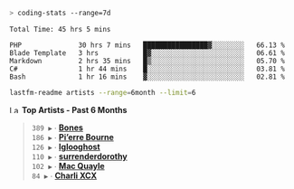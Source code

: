 ```zsh
> coding-stats --range=7d
```

<!--START_SECTION:waka-->

```text
Total Time: 45 hrs 5 mins

PHP              30 hrs 7 mins   ████████████████▓░░░░░░░░   66.13 %
Blade Template   3 hrs           █▓░░░░░░░░░░░░░░░░░░░░░░░   06.61 %
Markdown         2 hrs 35 mins   █▒░░░░░░░░░░░░░░░░░░░░░░░   05.70 %
C#               1 hr 44 mins    █░░░░░░░░░░░░░░░░░░░░░░░░   03.81 %
Bash             1 hr 16 mins    ▓░░░░░░░░░░░░░░░░░░░░░░░░   02.81 %
```

<!--END_SECTION:waka-->

```zsh
lastfm-readme artists --range=6month --limit=6
```

<!--START_LASTFM_ARTISTS:{"period": "6month", "rows": 6}-->
<a href="https://last.fm" target="_blank"><img src="https://user-images.githubusercontent.com/17434202/215290617-e793598d-d7c9-428f-9975-156db1ba89cc.svg" alt="Last.fm Logo" width="18" height="13"/></a> **Top Artists - Past 6 Months**

> `389 ▶️` ∙ **[Bones](https://www.last.fm/music/Bones)**<br/>
> `186 ▶️` ∙ **[Pi’erre Bourne](https://www.last.fm/music/Pi%E2%80%99erre+Bourne)**<br/>
> `126 ▶️` ∙ **[Iglooghost](https://www.last.fm/music/Iglooghost)**<br/>
> `110 ▶️` ∙ **[surrenderdorothy](https://www.last.fm/music/surrenderdorothy)**<br/>
> `102 ▶️` ∙ **[Mac Quayle](https://www.last.fm/music/Mac+Quayle)**<br/>
> `84 ▶️` ∙ **[Charli XCX](https://www.last.fm/music/Charli+XCX)**<br/>
<!--END_LASTFM_ARTISTS-->
